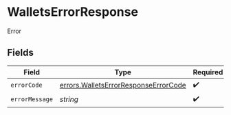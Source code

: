 # WalletsErrorResponse

Error


## Fields

| Field                                                                                               | Type                                                                                                | Required                                                                                            | Description                                                                                         |
| --------------------------------------------------------------------------------------------------- | --------------------------------------------------------------------------------------------------- | --------------------------------------------------------------------------------------------------- | --------------------------------------------------------------------------------------------------- |
| `errorCode`                                                                                         | [errors.WalletsErrorResponseErrorCode](../../../sdk/models/errors/walletserrorresponseerrorcode.md) | :heavy_check_mark:                                                                                  | N/A                                                                                                 |
| `errorMessage`                                                                                      | *string*                                                                                            | :heavy_check_mark:                                                                                  | N/A                                                                                                 |